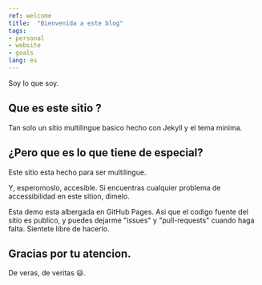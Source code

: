 ```yaml
---
ref: welcome
title:  "Bienvenida a este blog"
tags:
- personal
- website
- goals
lang: es
---
```


Soy lo que soy.

## Que es este sitio ?

Tan solo un sitio multilingue basico hecho con Jekyll y el tema minima.

## ¿Pero que es lo que tiene de especial?

Este sitio esta hecho para ser multilingue.

Y, esperomoslo, accesible. Si encuentras cualquier problema de accessibilidad en este sition, dimelo.

Esta demo esta albergada en GitHub Pages. Asi que el codigo fuente del sitio es publico, y puedes dejarme "issues" y "pull-requests" cuando haga falta. Sientete libre de hacerlo.

## Gracias por tu atencion.

De veras, de veritas :smiley:.
